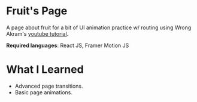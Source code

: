 # Fruit's Page

A page about fruit for a bit of UI animation practice w/ routing using Wrong Akram's [youtube tutorial](https://www.youtube.com/watch?v=3QrkCmsfewM&t=633s&ab_channel=WrongAkram). 

**Required languages**: React JS, Framer Motion JS

# What I Learned

* Advanced page transitions. 
* Basic page animations. 